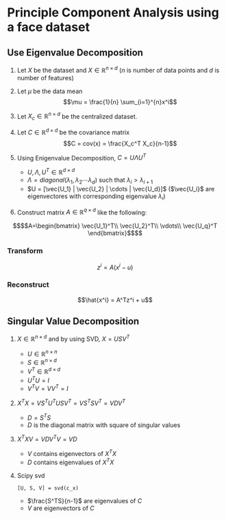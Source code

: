 # Principle Component Analysis using a face dataset

## Use Eigenvalue Decomposition
1. Let $X$ be the dataset and $X \in \mathbb{R}^{n \times d}$ ($n$ is number of data points and $d$ is number of features)

2. Let $\mu$ be the data mean $$\mu = \frac{1}{n} \sum_{i=1}^{n}x^i$$ 

3. Let $X_c \in \mathbb{R}^{n \times d}$ be the centralized dataset. 

4. Let $C \in \mathbb{R}^{d \times d}$ be the covariance matrix $$C = cov(x) = \frac{X_c^T X_c}{n-1}$$

5. Using Enigenvalue Decomposition, $C = U \Lambda U^T$
	* $U, \Lambda, U^T \in \mathbb{R}^{d \times d}$
	* $\Lambda = diagonal(\lambda_1, \lambda_2 \cdots \lambda_d)$ such that $\lambda_i > \lambda_{i+1}$
	* $U = [\vec{U_1} |  \vec{U_2} | \cdots | \vec{U_d}]$ ($\vec{U_i}$ are eigenvectores with corresponding eigenvalue $\lambda_i$)

6. Construct matrix $A \in \mathbb{R}^{q \times d}$ like the following:
```math
$$A=\begin{bmatrix} \vec{U_1}^T\\ \vec{U_2}^T\\ \vdots\\ \vec{U_q}^T \end{bmatrix}$$
```

### Transform
$$z^i = A(x^i - u)$$
### Reconstruct
$$\hat{x^i} = A^Tz^i + u$$

## Singular Value Decomposition
1. $X \in \mathbb{R}^{n \times d}$ and by using SVD, $X = USV^T$
	* $U \in \mathbb{R}^{n \times n}$
	* $S \in \mathbb{R}^{n \times d}$
	* $V^T \in \mathbb{R}^{d \times d}$
	* $U^TU = I$
	* $V^TV = VV^T = I$

2. $X^{T}X = VS^{T}U^TUSV^T =VS^TSV^T = VDV^T$ 
	* $D = S^TS$
	* $D$ is the diagonal matrix with square of singular values

3. $X^TXV = VDV^TV = VD$
	* $V$ contains eigenvectors of $X^TX$
	* $D$ contains eigenvalues of $X^TX$

4. Scipy svd
	```
	[U, S, V] = svd(c_x)
	```
	* $\frac{S^TS}{n-1}$ are eigenvalues of $C$
	* $V$ are eigenvectors of $C$

